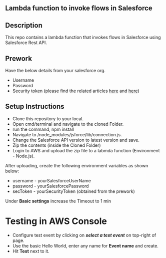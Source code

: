 ## Lambda function to invoke flows in Salesforce

## Description
This repo contains a lambda function that invokes flows in Salesforce using Salesforce Rest API.

## Prework

Have the below details from your salesforce org.

 - Username
 - Password
 - Security token (please find the related articles [here](https://success.salesforce.com/answers?id=90630000000glADAAY) and [here](https://help.salesforce.com/articleView?id=000331668&type=1&mode=1))

## Setup Instructions
 - Clone this repository to your local. 
 - Open cmd/terminal and navigate to the cloned Folder.
 - run the command, npm install
 - Navigate to /node_modules/jsforce/lib/connection.js.
 - Change the Salesforce API version to latest version and save.
 - Zip the contents (inside the Cloned Folder)
 - Login to AWS and upload the zip file to a labmda function (Environment - Node.js).

After uploading, create the following environment variables as shown below:

 - username - yourSalesforceUserName
 - password - yourSalesforcePassword
 - secToken - yourSecurityToken (obtained from the prework)

Under **Basic settings** increase the Timeout to 1 min

# Testing in AWS Console

 - Configure test event by clicking on ***select a test event*** on top-right of page.
 - Use the basic Hello World, enter any name for **Event name** and create.
 - Hit **Test** next to it.
